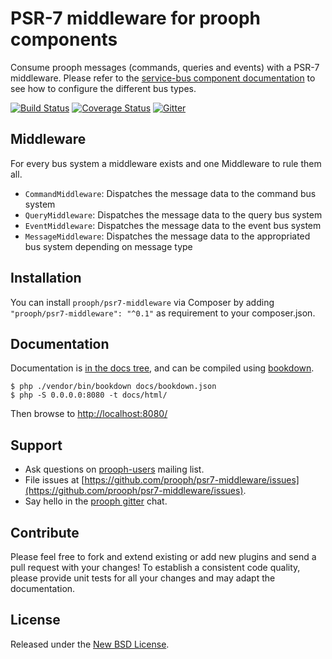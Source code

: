 # PSR-7 middleware for prooph components
Consume prooph messages (commands, queries and events) with a PSR-7 middleware. Please refer to the
[service-bus component documentation](https://github.com/prooph/service-bus) to see how to configure the different bus
types.

[![Build Status](https://travis-ci.org/prooph/psr7-middleware.svg?branch=master)](https://travis-ci.org/prooph/psr7-middleware)
[![Coverage Status](https://coveralls.io/repos/github/prooph/psr7-middleware/badge.svg?branch=master)](https://coveralls.io/github/prooph/psr7-middleware?branch=master)
[![Gitter](https://badges.gitter.im/Join%20Chat.svg)](https://gitter.im/prooph/improoph)

## Middleware
For every bus system a middleware exists and one Middleware to rule them all.

* `CommandMiddleware`: Dispatches the message data to the command bus system 
* `QueryMiddleware`: Dispatches the message data to the query bus system 
* `EventMiddleware`: Dispatches the message data to the event bus system 
* `MessageMiddleware`: Dispatches the message data to the appropriated bus system depending on message type

## Installation
You can install `prooph/psr7-middleware` via Composer by adding `"prooph/psr7-middleware": "^0.1"` 
as requirement to your composer.json. 

## Documentation

Documentation is [in the docs tree](docs/book/), and can be compiled using [bookdown](http://bookdown.io).

```console
$ php ./vendor/bin/bookdown docs/bookdown.json
$ php -S 0.0.0.0:8080 -t docs/html/
```

Then browse to [http://localhost:8080/](http://localhost:8080/)

## Support

- Ask questions on [prooph-users](https://groups.google.com/forum/?hl=de#!forum/prooph) mailing list.
- File issues at [https://github.com/prooph/psr7-middleware/issues](https://github.com/prooph/psr7-middleware/issues).
- Say hello in the [prooph gitter](https://gitter.im/prooph/improoph) chat.

## Contribute

Please feel free to fork and extend existing or add new plugins and send a pull request with your changes!
To establish a consistent code quality, please provide unit tests for all your changes and may adapt the documentation.

## License

Released under the [New BSD License](LICENSE).
